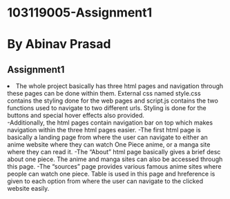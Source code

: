# 103119005-Assignment1
# By Abinav Prasad
## Assignment1
<li>The whole project basically has three html pages and navigation through these pages can be done within them. External css named style.css contains the styling done for the web pages and script.js contains the two functions used to navigate to two different urls. 
Styling is done for the buttons and special hover effects also provided.</li>
-Additionally, the html pages contain navigation bar on top which makes navigation within the three html pages easier. 
-The first html page is basically a landing page from where the user can navigate to either an anime website where they can watch One Piece anime, or a manga site where they can read it.
-The “About” html page basically gives a brief desc about one piece. The anime and manga sites can also be accessed through this page.
-The “sources” page provides various famous anime sites where people can watch one piece. Table is used in this page and hreference is given to each option from where the user can navigate to the clicked website easily.
